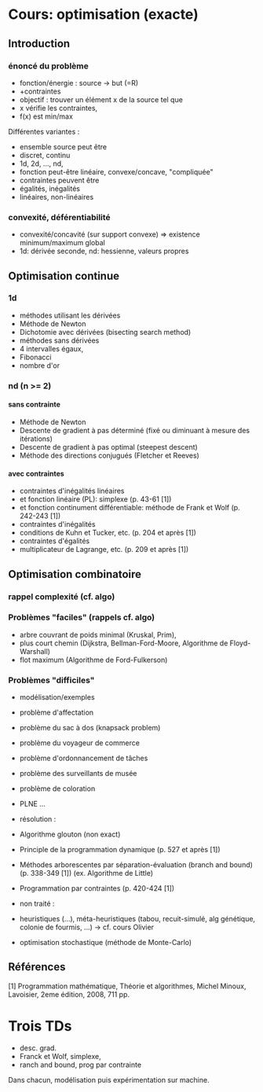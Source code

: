 # Cours: optimisation (exacte)

## Introduction

### énoncé du problème

- fonction/énergie : source -> but (=R)
- +contraintes
- objectif : trouver un élément x de la source tel que
 - x vérifie les contraintes,
 - f(x) est min/max

Différentes variantes : 
- ensemble source peut être
 - discret, continu
 - 1d, 2d, ..., nd,
- fonction peut-être linéaire, convexe/concave, "compliquée"
- contraintes peuvent être
 - égalités, inégalités
 - linéaires, non-linéaires

### convexité, déférentiabilité

- convexité/concavité (sur support convexe) => existence minimum/maximum global
- 1d: dérivée seconde, nd: hessienne, valeurs propres

## Optimisation continue

### 1d

- méthodes utilisant les dérivées
 - Méthode de Newton
 - Dichotomie avec dérivées (bisecting search method)
- méthodes sans dérivées
 - 4 intervalles égaux,
 - Fibonacci
 - nombre d'or

### nd (n >= 2)

#### sans contrainte

- Méthode de Newton
- Descente de gradient à pas déterminé (fixé ou diminuant à mesure des itérations)
- Descente de gradient à pas optimal (steepest descent)
- Méthode des directions conjugués (Fletcher et Reeves)

#### avec contraintes

- contraintes d'inégalités linéaires 
 - et fonction linéaire (PL): simplexe (p. 43-61 [1])
 - et fonction continument différentiable: méthode de Frank et Wolf (p. 242-243 [1])
- contraintes d'inégalités
 - conditions de Kuhn et Tucker, etc. (p. 204 et après [1])
- contraintes d'égalités
 - multiplicateur de Lagrange, etc. (p. 209 et après [1])

## Optimisation combinatoire

### rappel complexité (cf. algo)

### Problèmes "faciles" (rappels cf. algo)

- arbre couvrant de poids minimal (Kruskal, Prim), 
- plus court chemin (Dijkstra, Bellman-Ford-Moore, Algorithme de Floyd-Warshall)
- flot maximum (Algorithme de Ford-Fulkerson) 

### Problèmes "difficiles"

- modélisation/exemples
 - problème d'affectation
 - problème du sac à dos (knapsack problem)
 - problème du voyageur de commerce
 - problème d'ordonnancement de tâches
 - problème des surveillants de musée
 - problème de coloration
 - PLNE
 ...

- résolution : 
 - Algorithme glouton (non exact)
 - Principle de la programmation dynamique (p. 527 et après [1])
 - Méthodes arborescentes par séparation-évaluation (branch and bound) (p. 338-349 [1]) (ex. Algorithme de Little)
 - Programmation par contraintes (p. 420-424 [1])

- non traité : 
 - heuristiques (...), méta-heuristiques (tabou, recuit-simulé, alg génétique, colonie de fourmis, ...) -> cf. cours Olivier
 - optimisation stochastique (méthode de Monte-Carlo)

## Références

[1] Programmation mathématique, Théorie et algorithmes, Michel Minoux, Lavoisier, 2eme édition, 2008, 711 pp. 

# Trois TDs

- desc. grad. 
- Franck et Wolf, simplexe,  
- ranch and bound, prog par contrainte

Dans chacun, modélisation puis expérimentation sur machine. 

